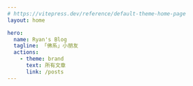 ```yaml
---
# https://vitepress.dev/reference/default-theme-home-page
layout: home

hero:
  name: Ryan's Blog
  tagline: 「佛系」小朋友
  actions:
    - theme: brand
      text: 所有文章
      link: /posts
---
```


<HomePart />
